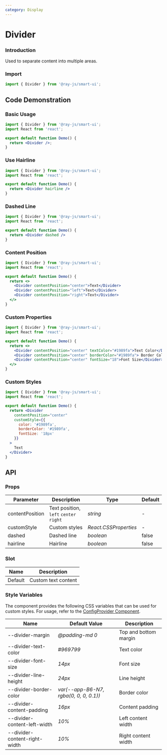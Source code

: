 ```yaml
---
category: Display
---
```


# Divider

### Introduction

Used to separate content into multiple areas.

### Import

```jsx
import { Divider } from '@ray-js/smart-ui';
```

## Code Demonstration

### Basic Usage

```jsx
import { Divider } from '@ray-js/smart-ui';
import React from 'react';

export default function Demo() {
  return <Divider />;
}
```

### Use Hairline

```jsx
import { Divider } from '@ray-js/smart-ui';
import React from 'react';

export default function Demo() {
  return <Divider hairline />
}
```

### Dashed Line

```jsx
import { Divider } from '@ray-js/smart-ui';
import React from 'react';

export default function Demo() {
  return <Divider dashed />
}
```

### Content Position

```jsx
import { Divider } from '@ray-js/smart-ui';
import React from 'react';

export default function Demo() {
  return <>
    <Divider contentPosition="center">Text</Divider>
    <Divider contentPosition="left">Text</Divider>
    <Divider contentPosition="right">Text</Divider>
  </>
}
```

### Custom Properties

```jsx
import { Divider } from '@ray-js/smart-ui';
import React from 'react';

export default function Demo() {
  return <>
    <Divider contentPosition="center" textColor="#1989fa">Text Color</Divider>
    <Divider contentPosition="center" borderColor="#1989fa"> Border Color </Divider>
    <Divider contentPosition="center" fontSize="18">Font Size</Divider>
  </>
}
```

### Custom Styles

```jsx
import { Divider } from '@ray-js/smart-ui';
import React from 'react';

export default function Demo() {
  return <Divider
    contentPosition="center"
    customStyle={{
      color: '#1989fa',
      borderColor: '#1989fa',
      fontSize: '18px'
    }}
  >
    Text
  </Divider>
}
```

## API

### Props

| Parameter        | Description                               | Type      | Default |
| ---------------- | ----------------------------------------- | --------- | ------- |
| contentPosition | Text position, `left` `center` `right` | _string_ | - |
| customStyle | Custom styles | _React.CSSProperties_ | - |
| dashed | Dashed line | _boolean_ | false |
| hairline | Hairline | _boolean_ | false |

### Slot

| Name  | Description         |
| ----- | ------------------- |
| Default | Custom text content |

### Style Variables

The component provides the following CSS variables that can be used for custom styles. For usage, refer to the [ConfigProvider Component](/material/smartui?comId=config-provider).

| Name                          | Default Value                           | Description           |
| ----------------------------- | ---------------------------------------- | --------------------- |
| --divider-margin              | _@padding-md 0_                          | Top and bottom margin |
| --divider-text-color          | _#969799_                                | Text color            |
| --divider-font-size           | _14px_                                   | Font size             |
| --divider-line-height         | _24px_                                   | Line height           |
| --divider-border-color        | _var(--app-B6-N7, rgba(0, 0, 0, 0.1))_   | Border color          |
| --divider-content-padding     | _16px_                                   | Content padding       |
| --divider-content-left-width  | _10%_                                    | Left content width    |
| --divider-content-right-width | _10%_                                    | Right content width   |